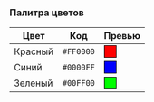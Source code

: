 ### Палитра цветов

| Цвет  | Код  | Превью |
|-------|------|--------|
| Красный | `#FF0000` | <span style="display:inline-block;width:20px;height:20px;background-color:#FF0000;border:1px solid #000;"></span> |
| Синий  | `#0000FF` | <span style="display:inline-block;width:20px;height:20px;background-color:#0000FF;border:1px solid #000;"></span> |
| Зеленый | `#00FF00` | <span style="display:inline-block;width:20px;height:20px;background-color:#00FF00;border:1px solid #000;"></span> |
